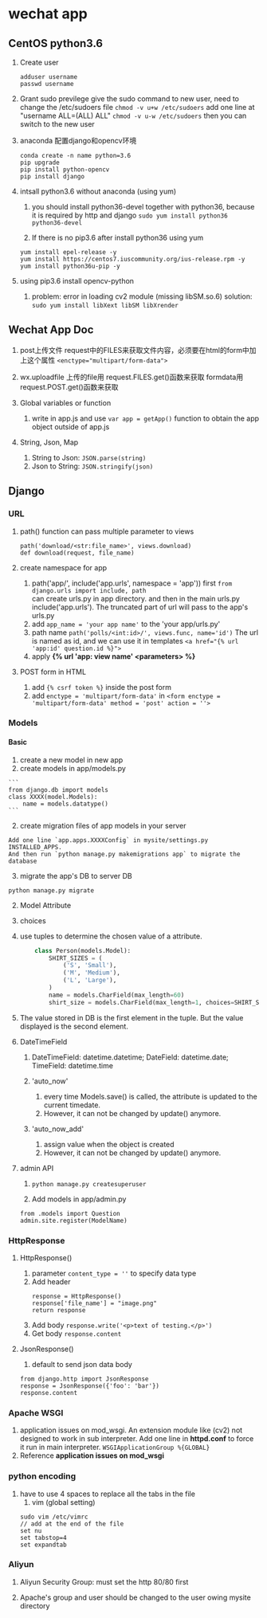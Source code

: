 # wechat app

## CentOS python3.6

1. Create user
	```
	adduser username
	passwd username
	```

2. Grant sudo previlege
	give the sudo command to new user, need to change the /etc/sudoers file
	`chmod -v u+w /etc/sudoers`
	 	add one line at "username  ALL=(ALL)       ALL"
	`chmod -v u-w /etc/sudoers`
	then you can switch to the new user

3. anaconda 配置django和opencv环境
	```	
	conda create -n name python=3.6
	pip upgrade
	pip install python-opencv
	pip install django
	```

4. intsall python3.6 without anaconda (using yum)
	1. you should install python36-devel together with python36, because it is required by http and django
	`sudo yum install python36 python36-devel`

	2. If there is no pip3.6 after install python36 using yum
	```
	yum install epel-release -y
	yum install https://centos7.iuscommunity.org/ius-release.rpm -y
	yum install python36u-pip -y
	```

5. using pip3.6 install opencv-python
	1. problem: error in loading cv2 module (missing libSM.so.6)
        solution: `sudo yum install libXext libSM libXrender`


## Wechat App Doc

1. post上传文件
request中的FILES来获取文件内容，必须要在html的form中加上这个属性
`<enctype="multipart/form-data">`

2. wx.uploadfile
上传的file用 request.FILES.get()函数来获取
formdata用 request.POST.get()函数来获取

3. Global variables or function
	1. write in app.js and use `var app = getApp()` function to obtain the app object outside of app.js

4. String, Json, Map
	1. String to Json: `JSON.parse(string)`
	2. Json to String: `JSON.stringify(json)`


## Django

### URL
1. path() function can pass multiple parameter to views
	```
	path('download/<str:file_name>', views.download)
	def download(request, file_name)
	```
2. create namespace for app
	1. path('app/', include('app.urls', namespace = 'app'))
		first `from django.urls import include, path`		
		can create urls.py in app directory. and then in the main urls.py include('app.urls').
		The truncated part of url will pass to the app's urls.py
	2. add `app_name = 'your app name'` to the 'your app/urls.py'
	3. path name
		`path('polls/<int:id>/', views.func, name='id')`
		The url is named as id, and we can use it in templates
		`<a href="{% url 'app:id' question.id %}">`
	4. apply **{% url 'app: view name' \<parameters> %}**
	
3. POST form in HTML
	1. add `{% csrf token %}` inside the post form
	2. add `enctype = 'multipart/form-data'` in `<form enctype = 'multipart/form-data' method = 'post' action = ''>`


### Models

#### Basic
1. create a new model in new app
  1. create models in app/models.py

    ```
    from django.db import models
    class XXXX(model.Models):
    	name = models.datatype()
    ```

  2. create migration files of app models in your server

    Add one line `app.apps.XXXXConfig` in mysite/settings.py INSTALLED_APPS.
    And then run `python manage.py makemigrations app` to migrate the database

  3. migrate the app's DB to server DB

    python manage.py migrate

  

2. Model Attribute
  3. choices
   4. use tuples to determine the chosen value of a attribute.
        ```python
        	class Person(models.Model):
        		SHIRT_SIZES = (
        			('S', 'Small'),
        			('M', 'Medium'),
        			('L', 'Large'),
        		)
        		name = models.CharField(max_length=60)
        		shirt_size = models.CharField(max_length=1, choices=SHIRT_SIZES)
        ```
   5. The value stored in DB is the first element in the tuple. But the value displayed is the second element.
3. DateTimeField

   1. DateTimeField: datetime.datetime; DateField: datetime.date; TimeField: datetime.time

   2. 'auto_now'

      1. every time Models.save() is called, the attribute is updated to the current timedate.
      2. However, it can not be changed by update() anymore.

   3. 'auto_now_add'

      1. assign value when the object is created
      2. However, it can not be changed by update() anymore.

      

4. admin API
   1. `python manage.py createsuperuser`

   2. Add models in app/admin.py
     ```
     from .models import Question
     admin.site.register(ModelName)
     ```


### HttpResponse
1. HttpResponse()
	1. parameter `content_type = ''` to specify data type
	2. Add header
		```
		response = HttpResponse()
		response['file_name'] = "image.png"
		return response 
		```
	3. Add body
		`response.write('<p>text of testing.</p>')`
	4. Get body
		`response.content`

2. JsonResponse()
	1. default to send json data body
	```
	from django.http import JsonResponse
	response = JsonResponse({'foo': 'bar'})
	response.content
	```



### Apache WSGI
1. application issues on mod_wsgi. An extension module like (cv2) not designed to work in sub interpreter. Add one line in **httpd.conf** to force it run in main interpreter.
`WSGIApplicationGroup %{GLOBAL}`
2. Reference **application issues on mod_wsgi**


### python encoding
1. have to use 4 spaces to replace all the tabs in the file
    1. vim (global setting)
	```
	sudo vim /etc/vimrc
	// add at the end of the file
	set nu
	set tabstop=4
	set expandtab
	```


### Aliyun
1. Aliyun Security Group: must set the http 80/80 first

2. Apache's group and user should be changed to the user owing mysite directory



